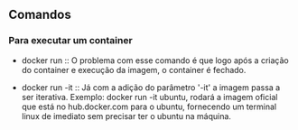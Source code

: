 ## Comandos 

### Para executar um container

   - docker run <imagem>  ::  O problema com esse comando é que logo após a criação do container e execução da imagem, o container é fechado. 

   - docker run -it <imagem>  ::  Já com a adição do parâmetro '-it' a imagem passa a ser iterativa. Exemplo: docker run -it ubuntu, rodará a imagem oficial que está no hub.docker.com para o ubuntu, fornecendo um terminal linux de imediato sem precisar ter o ubuntu na máquina. 